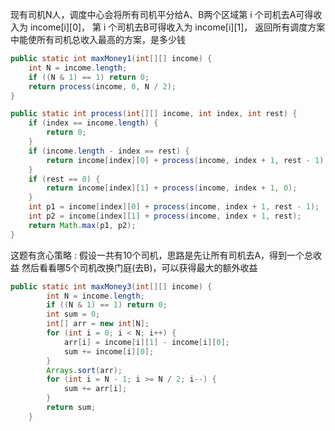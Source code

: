 现有司机N人，调度中心会将所有司机平分给A、B两个区域第 i 个司机去A可得收入为 income\[i][0]，
第 i 个司机去B可得收入为 income\[i][1]，
返回所有调度方案中能使所有司机总收入最高的方案，是多少钱



```java
public static int maxMoney1(int[][] income) {
    int N = income.length;
    if ((N & 1) == 1) return 0;
    return process(income, 0, N / 2);
}

public static int process(int[][] income, int index, int rest) {
    if (index == income.length) {
        return 0;
    }
    if (income.length - index == rest) {
        return income[index][0] + process(income, index + 1, rest - 1);
    }
    if (rest == 0) {
        return income[index][1] + process(income, index + 1, 0);
    }
    int p1 = income[index][0] + process(income, index + 1, rest - 1);
    int p2 = income[index][1] + process(income, index + 1, rest);
    return Math.max(p1, p2);
}


```

这题有贪心策略 :
假设一共有10个司机，思路是先让所有司机去A，得到一个总收益
然后看看哪5个司机改换门庭(去B)，可以获得最大的额外收益

```java
public static int maxMoney3(int[][] income) {
        int N = income.length;
        if ((N & 1) == 1) return 0;
        int sum = 0;
        int[] arr = new int[N];
        for (int i = 0; i < N; i++) {
            arr[i] = income[i][1] - income[i][0];
            sum += income[i][0];
        }
        Arrays.sort(arr);
        for (int i = N - 1; i >= N / 2; i--) {
            sum += arr[i];
        }
        return sum;
    }
```

